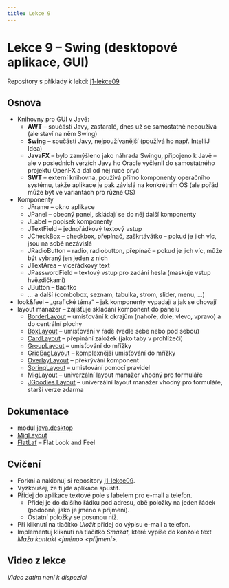 ```yaml
---
title: Lekce 9
---
```

# Lekce 9 – Swing (desktopové aplikace, GUI)

Repository s příklady k lekci: [j1-lekce09](https://github.com/FilipJirsak-Czechitas/j1-lekce09)

## Osnova
* Knihovny pro GUI v Javě:
  * **AWT** – součástí Javy, zastaralé, dnes už se samostatně nepoužívá (ale staví na něm Swing)
  * **Swing** – součástí Javy, nejpoužívanější (používá ho např. IntelliJ Idea)
  * **JavaFX** – bylo zamýšleno jako náhrada Swingu, připojeno k Javě – ale v posledních verzích Javy ho Oracle vyčlenil do samostatného projektu OpenFX a dal od něj ruce pryč
  * **SWT** – externí knihovna, používá přímo komponenty operačního systému, takže aplikace je pak závislá na konkrétním OS (ale pořád může být ve variantách pro různé OS)
* Komponenty
  * JFrame – okno aplikace
  * JPanel – obecný panel, skládají se do něj další komponenty
  * JLabel – popisek komponenty
  * JTextField – jednořádkový textový vstup
  * JCheckBox – checkbox, přepínač, zaškrtávátko – pokud je jich víc, jsou na sobě nezávislá
  * JRadioButton – radio, radiobutton, přepínač – pokud je jich víc, může být vybraný jen jeden z nich
  * JTextArea – víceřádkový text
  * JPasswordField – textový vstup pro zadání hesla (maskuje vstup hvězdičkami)
  * JButton – tlačítko
  * … a další (combobox, seznam, tabulka, strom, slider, menu, …)
* look&feel – „grafické téma“ – jak komponenty vypadají a jak se chovají
* layout manažer – zajišťuje skládání komponent do panelu
  * [BorderLayout]() – umísťování k okrajům (nahoře, dole, vlevo, vpravo) a do centrální plochy  
  * [BoxLayout](https://docs.oracle.com/en/java/javase/11/docs/api/java.desktop/javax/swing/BoxLayout.html) – umísťování v řadě (vedle sebe nebo pod sebou)
  * [CardLayout](https://docs.oracle.com/en/java/javase/11/docs/api/java.desktop/java/awt/CardLayout.html) – přepínání záložek (jako taby v prohlížeči)
  * [GroupLayout](https://docs.oracle.com/en/java/javase/11/docs/api/java.desktop/javax/swing/GroupLayout.html) – umisťování do mřížky
  * [GridBagLayout](https://docs.oracle.com/en/java/javase/11/docs/api/java.desktop/java/awt/GridBagLayout.html) – komplexnější umisťování do mřížky
  * [OverlayLayout](https://docs.oracle.com/en/java/javase/11/docs/api/java.desktop/javax/swing/OverlayLayout.html) – překrývání komponent
  * [SpringLayout](https://docs.oracle.com/en/java/javase/11/docs/api/java.desktop/javax/swing/SpringLayout.html) – umisťování pomocí pravidel
  * [MigLayout](https://www.miglayout.com) – univerzální layout manažer vhodný pro formuláře
  * [JGoodies Layout](http://www.jgoodies.com/downloads/archive/) – univerzální layout manažer vhodný pro formuláře, starší verze zdarma

## Dokumentace
* modul [java.desktop](https://docs.oracle.com/en/java/javase/11/docs/api/java.desktop/module-summary.html)
* [MigLayout](https://www.miglayout.com)
* [FlatLaf](https://www.formdev.com/flatlaf/) – Flat Look and Feel

## Cvičení 
- Forkni a naklonuj si repository [j1-lekce09](https://github.com/FilipJirsak-Czechitas/j1-lekce09).
- Vyzkoušej, že ti jde aplikace spustit.
- Přidej do aplikace textové pole s labelem pro e-mail a telefon.
  - Přidej je do dalšího řádku pod adresu, obě položky na jeden řádek (podobně, jako je jméno a příjmení).
  - Ostatní položky se posunou níž.
- Při kliknutí na tlačítko *Uložit* přidej do výpisu e-mail a telefon.
- Implementuj kliknutí na tlačítko *Smazat*, které vypíše do konzole text *Mažu kontakt <jméno> <příjmení>.* 

## Video z lekce
*Video zatím není k dispozici*
